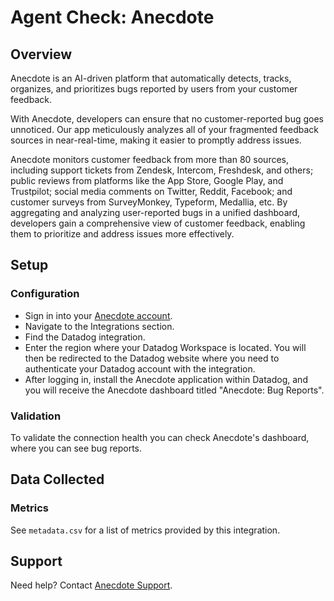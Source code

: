 # Agent Check: Anecdote

## Overview

Anecdote is an AI-driven platform that automatically detects, tracks, organizes, and prioritizes bugs reported by users from your customer feedback.  

With Anecdote, developers can ensure that no customer-reported bug goes unnoticed. Our app meticulously analyzes all of your fragmented feedback sources in near-real-time, making it easier to promptly address issues.

Anecdote monitors customer feedback from more than 80 sources, including support tickets from Zendesk, Intercom, Freshdesk, and others; public reviews from platforms like the App Store, Google Play, and Trustpilot; social media comments on Twitter, Reddit, Facebook; and customer surveys from SurveyMonkey, Typeform, Medallia, etc. By aggregating and analyzing user-reported bugs in a unified dashboard, developers gain a comprehensive view of customer feedback, enabling them to prioritize and address issues more effectively.

## Setup

### Configuration

- Sign in into your [Anecdote account][1].
- Navigate to the Integrations section.
- Find the Datadog integration.
- Enter the region where your Datadog Workspace is located. You will then be redirected to the Datadog website where you need to authenticate your Datadog account with the integration.
- After logging in, install the Anecdote application within Datadog, and you will receive the Anecdote dashboard titled "Anecdote: Bug Reports".

### Validation

To validate the connection health you can check Anecdote's dashboard, where you can see bug reports.

## Data Collected

### Metrics
See `metadata.csv` for a list of metrics provided by this integration.

## Support

Need help? Contact [Anecdote Support][2].

[1]: app.anecdoteai.com
[2]: mailto:hello@anec.app

